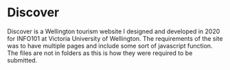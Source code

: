 # Discover
Discover is a Wellington tourism website I designed and developed in 2020 for INFO101 at Victoria University of Wellington.
The requirements of the site was to have multiple pages and include some sort of javascript function. The files are not in folders as this is how they were required to be submitted.
